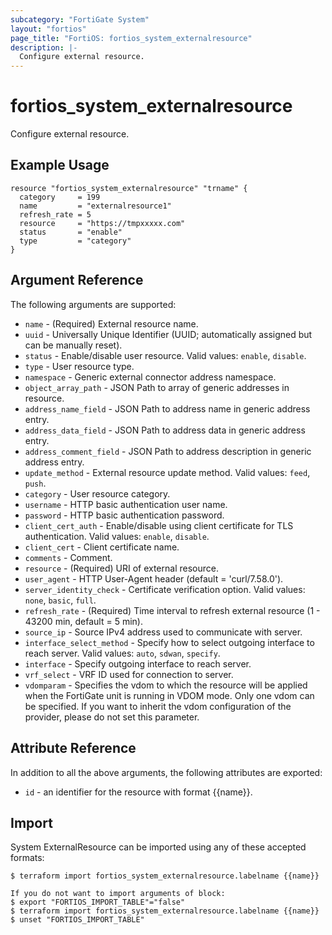 ```yaml
---
subcategory: "FortiGate System"
layout: "fortios"
page_title: "FortiOS: fortios_system_externalresource"
description: |-
  Configure external resource.
---
```


# fortios_system_externalresource
Configure external resource.

## Example Usage

```hcl
resource "fortios_system_externalresource" "trname" {
  category     = 199
  name         = "externalresource1"
  refresh_rate = 5
  resource     = "https://tmpxxxxx.com"
  status       = "enable"
  type         = "category"
}
```

## Argument Reference

The following arguments are supported:

* `name` - (Required) External resource name.
* `uuid` - Universally Unique Identifier (UUID; automatically assigned but can be manually reset).
* `status` - Enable/disable user resource. Valid values: `enable`, `disable`.
* `type` - User resource type.
* `namespace` - Generic external connector address namespace.
* `object_array_path` - JSON Path to array of generic addresses in resource.
* `address_name_field` - JSON Path to address name in generic address entry.
* `address_data_field` - JSON Path to address data in generic address entry.
* `address_comment_field` - JSON Path to address description in generic address entry.
* `update_method` - External resource update method. Valid values: `feed`, `push`.
* `category` - User resource category.
* `username` - HTTP basic authentication user name.
* `password` - HTTP basic authentication password.
* `client_cert_auth` - Enable/disable using client certificate for TLS authentication. Valid values: `enable`, `disable`.
* `client_cert` - Client certificate name.
* `comments` - Comment.
* `resource` - (Required) URI of external resource.
* `user_agent` - HTTP User-Agent header (default = 'curl/7.58.0').
* `server_identity_check` - Certificate verification option. Valid values: `none`, `basic`, `full`.
* `refresh_rate` - (Required) Time interval to refresh external resource (1 - 43200 min, default = 5 min).
* `source_ip` - Source IPv4 address used to communicate with server.
* `interface_select_method` - Specify how to select outgoing interface to reach server. Valid values: `auto`, `sdwan`, `specify`.
* `interface` - Specify outgoing interface to reach server.
* `vrf_select` - VRF ID used for connection to server.
* `vdomparam` - Specifies the vdom to which the resource will be applied when the FortiGate unit is running in VDOM mode. Only one vdom can be specified. If you want to inherit the vdom configuration of the provider, please do not set this parameter.


## Attribute Reference

In addition to all the above arguments, the following attributes are exported:
* `id` - an identifier for the resource with format {{name}}.

## Import

System ExternalResource can be imported using any of these accepted formats:
```
$ terraform import fortios_system_externalresource.labelname {{name}}

If you do not want to import arguments of block:
$ export "FORTIOS_IMPORT_TABLE"="false"
$ terraform import fortios_system_externalresource.labelname {{name}}
$ unset "FORTIOS_IMPORT_TABLE"
```
